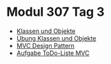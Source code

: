 
# Modul 307 Tag 3

- [Klassen und Objekte](/ilv.307/02-modul-307/01-html-repetition)
- [Übung Klassen und Objekte](/ilv.307/02-modul-307/01.1-html-uebung)
- [MVC Design Pattern](/ilv.307/02-modul-307/02-formulardaten-php)
- [Aufgabe ToDo-Liste MVC](/ilv.307/02-modul-307/02.1-formulardaten-uebung)
<!--stackedit_data:
eyJoaXN0b3J5IjpbMTc1Mzc0OTM1LDczMDk5ODExNl19
-->